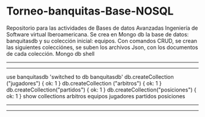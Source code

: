 # Torneo-banquitas-Base-NOSQL
Repositorio para las actividades de Bases de datos Avanzadas Ingeniería de Software virtual Iberoamericana.
Se crea en Mongo db la base de datos: banquitasdb y su colección inicial: equipos.
Con comandos CRUD, se crean las siguientes colecciónes, se suben los archivos Json, con los documentos de cada colección.
Mongo db shell
_________________________________________________
_________________________________________________
use banquitasdb
'switched to db banquitasdb'
db.createCollection ("jugadores")
{ ok: 1 }
db.createCollection ("arbitros")
{ ok: 1 }
db.createCollection("partidos")
{ ok: 1 }
db.createCollection("posiciones")
{ ok: 1 }
show collections
arbitros
equipos
jugadores
partidos
posiciones
_________________________________________________
_________________________________________________
